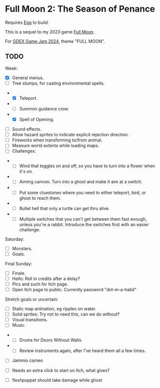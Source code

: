 # Full Moon 2: The Season of Penance

Requires [Egg](https://github.com/aksommerville/egg) to build.

This is a sequel to my 2023 game [Full Moon](https://github.com/aksommerville/fullmoon4).

For [GDEX Game Jam 2024](https://itch.io/jam/gdex-game-jam-2024), theme "FULL MOON".

## TODO

Week:
- [x] General menus.
- [ ] Tree stumps, for casting environmental spells.
- - [x] Teleport.
- - [ ] Summon guidance crow.
- - [x] Spell of Opening.
- [ ] Sound effects.
- [ ] Allow hazard sprites to indicate explicit rejection direction.
- [ ] Fireworks when transforming to/from animal.
- [ ] Measure world extents while loading maps.
- [ ] Challenges:
- - [ ] Wind that toggles on and off, so you have to turn into a flower when it's on.
- - [ ] Aiming cannon. Turn into a ghost and make it aim at a switch.
- - [ ] Put some cluestones where you need to either teleport, bird, or ghost to reach them.
- - [ ] Bullet hell that only a turtle can get thru alive.
- - [ ] Multiple switches that you can't get between them fast enough, unless you're a rabbit. Introduce the switches first with an easier challenge.

Saturday:
- [ ] Monsters.
- [ ] Goals.

Final Sunday:
- [ ] Finale.
- [ ] Hello: Roll in credits after a delay?
- [ ] Pics and such for Itch page.
- [ ] Open Itch page to public. Currently password "dot-in-a-habit"

Stretch goals or uncertain:
- [ ] Static map animation, eg ripples on water.
- [ ] Solid sprites: Try not to need this, can we do without?
- [ ] Visual transitions.
- [ ] Music.
- - [ ] Drums for Doors Without Walls.
- - [ ] Review instruments again, after I've heard them all a few times.
- [ ] Jammio cameo
- [ ] Needs an extra click to start on Itch, what gives?

- [ ] fleshpuppet should take damage while ghost
